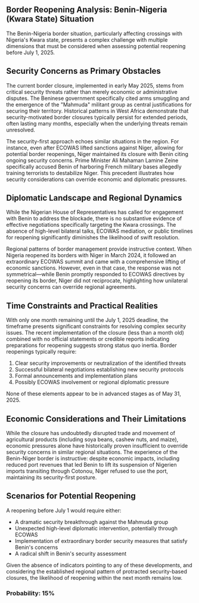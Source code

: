## Border Reopening Analysis: Benin-Nigeria (Kwara State) Situation

The Benin-Nigeria border situation, particularly affecting crossings with Nigeria's Kwara state, presents a complex challenge with multiple dimensions that must be considered when assessing potential reopening before July 1, 2025.

## Security Concerns as Primary Obstacles

The current border closure, implemented in early May 2025, stems from critical security threats rather than merely economic or administrative disputes. The Beninese government specifically cited arms smuggling and the emergence of the "Mahmuda" militant group as central justifications for securing their territory. Historical patterns in West Africa demonstrate that security-motivated border closures typically persist for extended periods, often lasting many months, especially when the underlying threats remain unresolved.

The security-first approach echoes similar situations in the region. For instance, even after ECOWAS lifted sanctions against Niger, allowing for potential border reopenings, Niger maintained its closure with Benin citing ongoing security concerns. Prime Minister Ali Mahaman Lamine Zeine specifically accused Benin of harboring French military bases allegedly training terrorists to destabilize Niger. This precedent illustrates how security considerations can override economic and diplomatic pressures.

## Diplomatic Landscape and Regional Dynamics

While the Nigerian House of Representatives has called for engagement with Benin to address the blockade, there is no substantive evidence of effective negotiations specifically targeting the Kwara crossings. The absence of high-level bilateral talks, ECOWAS mediation, or public timelines for reopening significantly diminishes the likelihood of swift resolution.

Regional patterns of border management provide instructive context. When Nigeria reopened its borders with Niger in March 2024, it followed an extraordinary ECOWAS summit and came with a comprehensive lifting of economic sanctions. However, even in that case, the response was not symmetrical—while Benin promptly responded to ECOWAS directives by reopening its border, Niger did not reciprocate, highlighting how unilateral security concerns can override regional agreements.

## Time Constraints and Practical Realities

With only one month remaining until the July 1, 2025 deadline, the timeframe presents significant constraints for resolving complex security issues. The recent implementation of the closure (less than a month old) combined with no official statements or credible reports indicating preparations for reopening suggests strong status quo inertia. Border reopenings typically require:

1. Clear security improvements or neutralization of the identified threats
2. Successful bilateral negotiations establishing new security protocols
3. Formal announcements and implementation plans
4. Possibly ECOWAS involvement or regional diplomatic pressure

None of these elements appear to be in advanced stages as of May 31, 2025.

## Economic Considerations and Their Limitations

While the closure has undoubtedly disrupted trade and movement of agricultural products (including soya beans, cashew nuts, and maize), economic pressures alone have historically proven insufficient to override security concerns in similar regional situations. The experience of the Benin-Niger border is instructive: despite economic impacts, including reduced port revenues that led Benin to lift its suspension of Nigerien imports transiting through Cotonou, Niger refused to use the port, maintaining its security-first posture.

## Scenarios for Potential Reopening

A reopening before July 1 would require either:

- A dramatic security breakthrough against the Mahmuda group
- Unexpected high-level diplomatic intervention, potentially through ECOWAS
- Implementation of extraordinary border security measures that satisfy Benin's concerns
- A radical shift in Benin's security assessment

Given the absence of indicators pointing to any of these developments, and considering the established regional pattern of protracted security-based closures, the likelihood of reopening within the next month remains low.

### Probability: 15%
